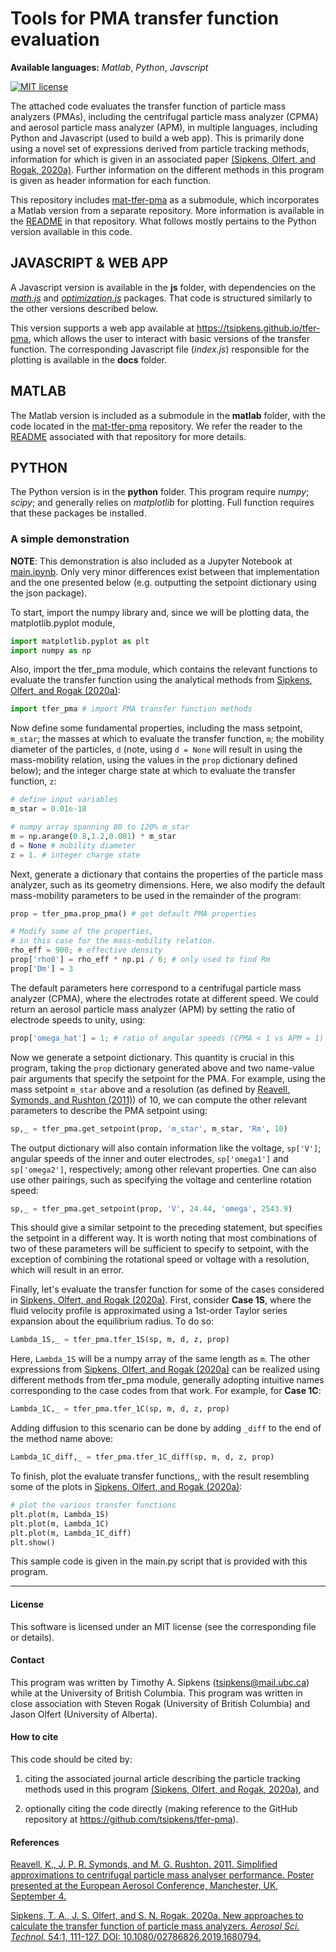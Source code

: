 
# Tools for PMA transfer function evaluation

**Available languages:** *Matlab*, *Python*, *Javscript*

[![MIT license](https://img.shields.io/badge/License-MIT-blue.svg)](https://lbesson.mit-license.org/)

The attached code evaluates the transfer function of particle mass analyzers (PMAs), including the centrifugal particle mass analyzer (CPMA) and aerosol particle mass analyzer (APM), in multiple languages, including Python and Javascript (used to build a web app). This is primarily done using a novel set of expressions derived from particle tracking methods, information for which is given in an associated paper [(Sipkens, Olfert, and Rogak, 2020a)][ast20]. Further information on the different methods in this program is given as header information for each function.

This repository includes [mat-tfer-pma](https://github.com/tsipkens/mat-tfer-pma) as a submodule, which incorporates a Matlab version from a separate repository. More information is available in the [README](https://github.com/tsipkens/mat-tfer-pma/blob/master/README.md) in that repository. What follows mostly pertains to the Python version available in this code.

## JAVASCRIPT & WEB APP

A Javascript version is available in the **js** folder, with dependencies on the [*math.js*](https://mathjs.org/) and [*optimization.js*](https://github.com/optimization-js/optimization-js) packages. That code is structured similarly to the other versions described below. 

This version supports a web app available at https://tsipkens.github.io/tfer-pma, which allows the user to interact with basic versions of the transfer function. The corresponding Javascript file (*index.js*) responsible for the plotting is available in the **docs** folder. 

## MATLAB

The Matlab version is included as a submodule in the **matlab** folder, with the code located in the [mat-tfer-pma](https://github.com/tsipkens/mat-tfer-pma) repository. We refer the reader to the [README](https://github.com/tsipkens/mat-tfer-pma/blob/master/README.md) associated with that repository for more details.

## PYTHON

The Python version is in the **python** folder. This program require *numpy*; *scipy*; and generally relies on *matplotlib* for plotting. Full function requires that these packages be installed.

### A simple demonstration
**NOTE**: This demonstration is also included as a Jupyter Notebook at [main.ipynb](https://github.com/tsipkens/tfer-pma/blob/master/py/main.ipynb). Only very minor differences exist between that implementation and the one presented below (e.g. outputting the setpoint dictionary using the json package).

To start, import the numpy library and, since we will be plotting data, the matplotlib.pyplot module,

```Python
import matplotlib.pyplot as plt
import numpy as np
```

Also, import the tfer_pma module, which contains the relevant functions to evaluate the transfer function using the analytical methods from [Sipkens, Olfert, and Rogak (2020a)][ast20]:

```Python
import tfer_pma # import PMA transfer function methods
```

Now define some fundamental properties, including the mass setpoint, `m_star`; the masses at which to evaluate the transfer function, `m`; the mobility diameter of the particles, `d` (note, using `d = None` will result in using the mass-mobility relation, using the values in the `prop` dictionary defined below); and the integer charge state at which to evaluate the transfer function, `z`:

```Python
# define input variables
m_star = 0.01e-18

# numpy array spanning 80 to 120% m_star
m = np.arange(0.8,1.2,0.001) * m_star
d = None # mobility diameter
z = 1. # integer charge state
```

Next, generate a dictionary that contains the properties of the particle mass analyzer, such as its geometry dimensions. Here, we also modify the default mass-mobility parameters to be used in the remainder of the program:  

```Python
prop = tfer_pma.prop_pma() # get default PMA properties

# Modify some of the properties,
# in this case for the mass-mobility relation.
rho_eff = 900; # effective density
prop['rho0'] = rho_eff * np.pi / 6; # only used to find Rm
prop['Dm'] = 3
```

The default parameters here correspond to a centrifugal particle mass analyzer (CPMA), where the electrodes rotate at different speed. We could return an aerosol particle mass analyzer (APM) by setting the ratio of electrode speeds to unity, using:

```Python
prop['omega_hat'] = 1; # ratio of angular speeds (CPMA < 1 vs APM = 1)
```

Now we generate a setpoint dictionary. This quantity is crucial in this program, taking the `prop` dictionary generated above and two name-value pair arguments that specify the setpoint for the PMA. For example, using the mass setpoint `m_star` above and a resolution (as defined by [Reavell, Symonds, and Rushton (2011)][reavell]) of 10, we can compute the other relevant parameters to describe the PMA setpoint using:

```Python
sp,_ = tfer_pma.get_setpoint(prop, 'm_star', m_star, 'Rm', 10)
```

The output dictionary will also contain information like the voltage, `sp['V']`; angular speeds of the inner and outer electrodes, `sp['omega1']` and `sp['omega2']`, respectively; among other relevant properties. One can also use other pairings, such as specifying the voltage and centerline rotation speed:

```Python
sp,_ = tfer_pma.get_setpoint(prop, 'V', 24.44, 'omega', 2543.9)
```

This should give a similar setpoint to the preceding statement, but specifies the setpoint in a different way. It is worth noting that most combinations of two of these parameters will be sufficient to specify to setpoint, with the exception of combining the rotational speed or voltage with a resolution, which will result in an error.

Finally, let's evaluate the transfer function for some of the cases considered in [Sipkens, Olfert, and Rogak (2020a)][ast20]. First, consider **Case 1S**, where the fluid velocity profile is approximated using a 1st-order Taylor series expansion about the equilibrium radius. To do so:

```Python
Lambda_1S,_ = tfer_pma.tfer_1S(sp, m, d, z, prop)
```

Here, `Lambda_1S` will be a numpy array of the same length as `m`. The other expressions from [Sipkens, Olfert, and Rogak (2020a)][ast20] can be realized using different methods from tfer_pma module, generally adopting intuitive names corresponding to the case codes from that work. For example, for **Case 1C**:

```Python
Lambda_1C,_ = tfer_pma.tfer_1C(sp, m, d, z, prop)
```

Adding diffusion to this scenario can be done by adding `_diff` to the end of the method name above:

```Python
Lambda_1C_diff,_ = tfer_pma.tfer_1C_diff(sp, m, d, z, prop)
```

To finish, plot the evaluate transfer functions,, with the result resembling some of the plots in [Sipkens, Olfert, and Rogak (2020a)][ast20]:

```Python
# plot the various transfer functions
plt.plot(m, Lambda_1S)
plt.plot(m, Lambda_1C)
plt.plot(m, Lambda_1C_diff)
plt.show()
```

This sample code is given in the main.py script that is provided with this program.

----------------------------------------------------------------------

#### License

This software is licensed under an MIT license (see the corresponding file or details).

#### Contact

This program was written by Timothy A. Sipkens ([tsipkens@mail.ubc.ca](mailto:tsipkens@mail.ubc.ca)) while at the University of British Columbia. This program was written in close association with Steven Rogak (University of British Columbia) and Jason Olfert (University of Alberta).

#### How to cite

This code should be cited by:

1. citing the associated journal article describing the particle tracking methods used in this program [(Sipkens, Olfert, and Rogak, 2020a)][ast20], and

2. optionally citing the code directly (making reference to the GitHub repository at https://github.com/tsipkens/tfer-pma).

#### References

[Reavell, K., J. P. R. Symonds, and M. G. Rushton. 2011. Simplified approximations to centrifugal particle mass analyser performance. Poster presented at the European Aerosol Conference, Manchester, UK, September 4.][reavell]

[Sipkens, T. A., J. S. Olfert, and S. N. Rogak. 2020a. New approaches to calculate the transfer function of particle mass analyzers. *Aerosol Sci. Technol.* 54:1, 111-127. DOI: 10.1080/02786826.2019.1680794.][ast20]

[ast20]: https://doi.org/10.1080/02786826.2019.1680794

[reavell]: https://www.researchgate.net/publication/267448365_Simplified_Approximations_to_Centrifugal_Particle_Mass_Analyser_Performance
